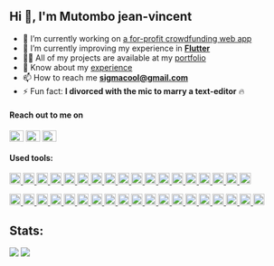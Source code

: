 ## Hi 👋, I'm Mutombo jean-vincent

- 🔭 I’m currently working on [a for-profit crowdfunding web app](http://saveplus.io/)
- 🌱 I’m currently improving my experience in [**Flutter**](https://flutter.dev/)
- 👨‍💻 All of my projects are available at my [portfolio](https://docs.google.com/presentation/d/15sNQrBbKHHPSCdofciya0XGESFcn3ONBk8V1qfaWB0o/edit?usp=sharing)
- 📄 Know about my [experience](https://drive.google.com/file/d/1uYtH7Fdis7iYDNkfwlA3bpg0reiPXKtu/view?usp=sharing)
- 📫 How to reach me **sigmacool@gmail.com**
- ⚡ Fun fact: **I divorced with the mic to marry a text-editor** 🔥

#### Reach out to me on

<p align="left">
<a href="https://gitlab.com/coolbeatz71" target="blank"><img align="center" src="https://cdn.worldvectorlogo.com/logos/gitlab.svg" alt="coolbeatz71" height="20" width="25" /></a>
<a href="https://linkedin.com/in/glody-mutombo" target="blank"><img align="center" src="https://cdn.worldvectorlogo.com/logos/linkedin-icon-2.svg" alt="glody-mutombo-riy" height="20" width="25" /></a>
<a href="https://stackoverflow.com/users/8124496/coolbeatz71" target="blank"><img align="center"  src="https://cdn.worldvectorlogo.com/logos/stack-overflow.svg" alt="coolbeatz71" height="20" width="25" /></a>

#### Used tools:

<p align="left">
<p align="left">
<a href="https://reactjs.org/" target="_blank"> <img src="https://cdn.worldvectorlogo.com/logos/react-1.svg" alt="react" width="20" height="20"/> </a> <a href="https://angular.io" target="_blank"> <img src="https://cdn.worldvectorlogo.com/logos/angular-icon.svg" alt="angularjs" width="20" height="20"/> </a> <a href="https://getbootstrap.com" target="_blank"> <img src="https://cdn.worldvectorlogo.com/logos/bootstrap-4.svg" alt="bootstrap" width="20" height="20"/> </a> <a href="https://circleci.com" target="_blank"> <img src="https://www.vectorlogo.zone/logos/circleci/circleci-icon.svg" alt="circleci" width="20" height="20"/> </a> <a href="https://www.w3schools.com/css/" target="_blank"> <img src="https://cdn.worldvectorlogo.com/logos/css3.svg" alt="css3" width="20" height="20"/> </a> <a href="https://dart.dev" target="_blank"> <img src="https://www.vectorlogo.zone/logos/dartlang/dartlang-icon.svg" alt="dart" width="20" height="20"/> </a> <a href="https://expressjs.com" target="_blank"> <img src="https://cdn.worldvectorlogo.com/logos/express-109.svg" alt="express" width="20" height="20"/> </a> <a href="https://firebase.google.com/" target="_blank"> <img src="https://www.vectorlogo.zone/logos/firebase/firebase-icon.svg" alt="firebase" width="20" height="20"/> </a> <a href="https://flutter.dev" target="_blank"> <img src="https://www.vectorlogo.zone/logos/flutterio/flutterio-icon.svg" alt="flutter" width="20" height="20"/> </a> <a href="https://www.gatsbyjs.com/" target="_blank"> <img src="https://www.vectorlogo.zone/logos/gatsbyjs/gatsbyjs-icon.svg" alt="gatsby" width="20" height="20"/> </a> <a href="https://git-scm.com/" target="_blank"> <img src="https://www.vectorlogo.zone/logos/git-scm/git-scm-icon.svg" alt="git" width="20" height="20"/> </a> <a href="https://heroku.com" target="_blank"> <img src="https://www.vectorlogo.zone/logos/heroku/heroku-icon.svg" alt="heroku" width="20" height="20"/> </a> <a href="https://www.w3.org/html/" target="_blank"> <img src="https://cdn.worldvectorlogo.com/logos/html5.svg" alt="html5" width="20" height="20"/> </a> <a href="https://ionicframework.com" target="_blank"> <img src="https://upload.wikimedia.org/wikipedia/commons/d/d1/Ionic_Logo.svg" alt="ionic" width="20" height="20"/> </a> <a href="https://jasmine.github.io/" target="_blank"> <img src="https://www.vectorlogo.zone/logos/jasmine/jasmine-icon.svg" alt="jasmine" width="20" height="20"/> </a> <a href="https://developer.mozilla.org/en-US/docs/Web/JavaScript" target="_blank"> <img src="https://cdn.worldvectorlogo.com/logos/logo-javascript.svg" alt="javascript" width="20" height="20"/> </a> <a href="https://www.jenkins.io" target="_blank"> <img src="https://www.vectorlogo.zone/logos/jenkins/jenkins-icon.svg" alt="jenkins" width="20" height="20"/> </a> 
<a href="https://jestjs.io" target="_blank"> <img src="https://www.vectorlogo.zone/logos/jestjsio/jestjsio-icon.svg" alt="jest" width="20" height="20"/> </a>
</p>
<p align="left">
 <a href="https://karma-runner.github.io/latest/index.html" target="_blank"> <img src="https://raw.githubusercontent.com/detain/svg-logos/780f25886640cef088af994181646db2f6b1a3f8/svg/karma.svg" alt="karma" width="20" height="20"/> </a> <a href="https://lumen.laravel.com/" target="_blank"> <img src="https://cdn.worldvectorlogo.com/logos/laravel-1.svg" alt="laravel" width="20" height="20"/> </a> <a href="https://www.mongodb.com/" target="_blank"> <img src="https://cdn.worldvectorlogo.com/logos/lumen-1.svg" alt="mongodb" width="20" height="20"/> </a><a href="https://www.linux.org/" target="_blank"> <img src="https://cdn.worldvectorlogo.com/logos/linux-tux.svg" alt="linux" width="20" height="20"/> </a> <a href="https://mochajs.org" target="_blank"> <img src="https://www.vectorlogo.zone/logos/mochajs/mochajs-icon.svg" alt="mocha" width="20" height="20"/> </a> <a href="https://www.mongodb.com/" target="_blank"> <img src="https://cdn.worldvectorlogo.com/logos/mongodb.svg" alt="mongodb" width="20" height="20"/> </a> <a href="https://www.mysql.com/" target="_blank"> <img src="https://cdn.worldvectorlogo.com/logos/mysql-5.svg" alt="mysql" width="20" height="20"/> </a> <a href="https://nextjs.org/" target="_blank"> <img src="https://cdn.worldvectorlogo.com/logos/nextjs-3.svg" alt="nextjs" width="20" height="20"/> </a> <a href="https://nodejs.org" target="_blank"> <img src="https://cdn.worldvectorlogo.com/logos/nodejs-2.svg" alt="nodejs" width="20" height="20"/> </a> <a href="https://www.photoshop.com/en" target="_blank"> <img src="https://cdn.worldvectorlogo.com/logos/photoshop-cc.svg" alt="photoshop" width="20" height="20"/> </a> <a href="https://www.php.net" target="_blank"> <img src="https://cdn.worldvectorlogo.com/logos/php-1.svg" alt="php" width="20" height="20"/> </a> <a href="https://www.postgresql.org" target="_blank"> <img src="https://cdn.worldvectorlogo.com/logos/postgresql.svg" alt="postgresql" width="20" height="20"/> </a> <a href="https://postman.com" target="_blank"> <img src="https://www.vectorlogo.zone/logos/getpostman/getpostman-icon.svg" alt="postman" width="20" height="20"/> </a> <a href="https://redux.js.org" target="_blank"> <img src="https://cdn.worldvectorlogo.com/logos/redux.svg" alt="redux" width="20" height="20"/> </a> <a href="https://sass-lang.com" target="_blank"> <img src="https://cdn.worldvectorlogo.com/logos/sass-1.svg" alt="sass" width="20" height="20"/> </a> <a href="https://www.sqlite.org/" target="_blank"> <img src="https://www.vectorlogo.zone/logos/sqlite/sqlite-icon.svg" alt="sqlite" width="20" height="20"/> </a> <a href="https://travis-ci.org" target="_blank"> <img src="https://www.vectorlogo.zone/logos/travis-ci/travis-ci-icon.svg" alt="travisci" width="20" height="20"/> </a> <a href="https://www.typescriptlang.org/" target="_blank"> <img src="https://cdn.worldvectorlogo.com/logos/typescript.svg" alt="typescript" width="20" height="20"/> </a> <a href="https://www.adobe.com/products/xd.html" target="_blank"> <img src="https://cdn.worldvectorlogo.com/logos/adobe-xd.svg" alt="xd" width="20" height="20"/> </a></p>
</p>

## Stats:

![](https://github-readme-stats.vercel.app/api/top-langs/?username=coolbeatz71&layout=compact)
![](https://github-readme-stats.vercel.app/api?username=coolbeatz71&show_icons=true&count_private=true&hide_title=true)
